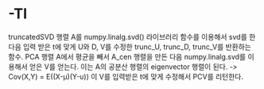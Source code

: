 # -TI
truncatedSVD
 행렬 A를 numpy.linalg.svd() 라이브러리 함수를 이용해서 svd를 한 다음 입력 받은 t에 맞게 U와 D, V를 수정한
 trunc_U, trunc_D, trunc_V를 반환하는 함수.
PCA
 행렬 A에서 평균을 빼서 A_cen 행렬을 만든 다음 numpy.linalg.svd를 이용해서 얻은 V를 얻는다.
 이는 A의 공분산 행렬의 eigenvector 행렬이 된다. -> Cov(X,Y) = E((X-μ)(Y-υ))
 이 V를 입력받은 t에 맞게 수정해서 PCV를 리턴한다.
